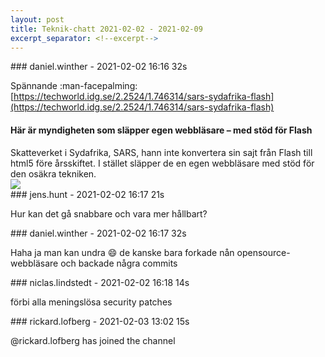 ```yaml
---
layout: post
title: Teknik-chatt 2021-02-02 - 2021-02-09
excerpt_separator: <!--excerpt-->
---
```

<section class="message" markdown="1">
### daniel.winther - 2021-02-02 16:16 32s

Spännande :man-facepalming:  [https://techworld.idg.se/2.2524/1.746314/sars-sydafrika-flash](https://techworld.idg.se/2.2524/1.746314/sars-sydafrika-flash)

<div class="attachment"><h4>Här är myndigheten som släpper egen webbläsare – med stöd för Flash</h4><div class="text">Skatteverket i Sydafrika, SARS, hann inte konvertera sin sajt från Flash till html5 före årsskiftet. I stället släpper de en egen webbläsare med stöd för den osäkra tekniken.</div>
<a href="https://techworld.idg.se/2.2524/1.746314/sars-sydafrika-flash"><div class="linkdiv"><img src="/assets/blogAssets/Här är myndigheten som släpper egen webbläsare – med stöd för Flash" fallback="Här är myndigheten som släpper egen webbläsare – med stöd för Flash"/></div></a></div>
    
</section>
<section class="message" markdown="1">
### jens.hunt - 2021-02-02 16:17 21s

Hur kan det gå snabbare och vara mer hållbart?
</section>
<section class="message" markdown="1">
### daniel.winther - 2021-02-02 16:17 32s

Haha ja man kan undra 😄
de kanske bara forkade nån opensource-webbläsare och backade några commits
</section>
<section class="message" markdown="1">
### niclas.lindstedt - 2021-02-02 16:18 14s

förbi alla meningslösa security patches
</section>
<section class="message" markdown="1">
### rickard.lofberg - 2021-02-03 13:02 15s

@rickard.lofberg has joined the channel

<!--excerpt-->
</section>